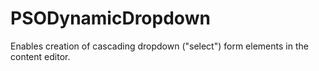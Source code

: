 PSODynamicDropdown
==================

Enables creation of cascading dropdown ("select") form elements in the content editor.